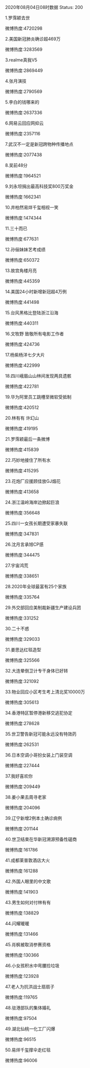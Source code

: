 2020年08月04日08时数据
Status: 200

1.罗霈颖去世

微博热度:4720298

2.美国新冠肺炎确诊超469万

微博热度:3283569

3.realme真我V5

微博热度:2869449

4.张月演技

微博热度:2790569

5.李白的钱哪来的

微博热度:2637336

6.网易云回应网抑云

微博热度:2357116

7.武汉不一定是新冠跨物种传播地点

微博热度:2077438

8.吴前48分

微博热度:1964521

9.刘永坦捐出最高科技奖800万奖金

微博热度:1662341

10.井柏然易烊千玺相视一笑

微博热度:1474344

11.三十而已

微博热度:677631

12.孙俪妹妹艺考成绩

微博热度:650372

13.故宫角楼月亮

微博热度:445359

14.美国24小时新增新冠超4万例

微博热度:441498

15.台风黑格比登陆浙江沿海

微博热度:440311

16.文牧野 致敬所有电影工作者

微博热度:424736

17.杨紫杨洋七夕大片

微博热度:422999

18.四川峨眉山山林间发现两具遗骸

微博热度:422781

19.华为阿里员工跳槽至微软受抵制

微博热度:420512

20.林有有 许幻山

微博热度:419195

21.罗霈颖最后一条微博

微博热度:415839

22.巧妙地接住了所有水

微博热度:415295

23.花炮厂应援顾佳放GJ烟花

微博热度:413658

24.浙江温岭海岸边掀起巨浪

微博热度:356648

25.四川一女孩长期遭受家暴失联

微博热度:347831

26.沈月言承旭CP感

微博热度:344475

27.宇宙鸿荒

微博热度:338651

28.2020年全球最富有25个家族

微博热度:335764

29.外交部回应美制裁新疆生产建设兵团

微博热度:331252

30.二十不惑

微博热度:329033

31.姜思达红毯造型

微博热度:325566

32.大连晕倒卫计专干身体已好转

微博热度:321092

33.物业回应小区考生考上清北奖10000万

微博热度:305613

34.香港特区暂停港新移交逃犯协定

微博热度:278628

35.世卫警告新冠可能永远没有特效药

微博热度:262531

36.日本空调小哥扮女装上门装空调

微博热度:227444

37.我好喜欢你

微博热度:209449

38.姜小果去周寻老家

微博热度:204096

39.辽宁新增2例本土确诊病例

微博热度:201144

40.世卫结束在华新冠溯源预备性磋商

微博热度:161786

41.成都莱普敦酒店大火

微博热度:161288

42.外国人眼里的中文歌

微博热度:141903

43.男生如何对付林有有

微博热度:138829

44.闪耀暖暖

微博热度:131466

45.肖枫被取消参赛资格

微博热度:130366

46.小女孩积水中弯腰捡垃圾

微博热度:123928

47.老人为抗洪战士扇扇子

微博热度:119765

48.驻港部队的集体婚礼

微博热度:97504

49.湖北仙桃一化工厂闪爆

微博热度:96515

50.易烊千玺撑伞走红毯

微博热度:96006

